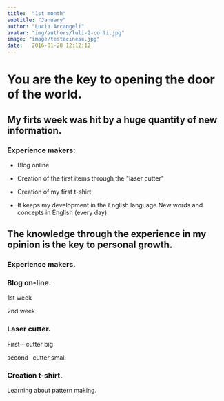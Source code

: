 ```yaml
---
title:  "1st month"
subtitle: "January"
author: "Lucia Arcangeli"
avatar: "img/authors/luli-2-corti.jpg"
image: "image/testacinese.jpg"
date:   2016-01-28 12:12:12
---
```


# You are the key to opening the door of the world. 

## My firts week was hit by a huge quantity of new information.

### Experience makers:

- Blog online

- Creation of the first items through the "laser cutter"

- Creation of my first t-shirt

- It keeps my development in the English language
   New words and concepts in English (every day)

## The knowledge through the experience in my opinion  is the key to personal growth.


### Experience makers.


### Blog on-line.

1st week

2nd week

### Laser cutter.

First - cutter big

second- cutter small

### Creation t-shirt. 

Learning about pattern making.